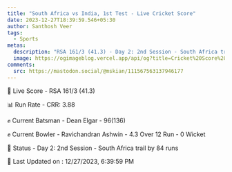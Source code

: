 ```yaml
---
title: "South Africa vs India, 1st Test - Live Cricket Score"
date: 2023-12-27T18:39:59.546+05:30
author: Santhosh Veer
tags:
  - Sports
metas:
  description: "RSA 161/3 (41.3) - Day 2: 2nd Session - South Africa trail by 84 runs"
  image: https://ogimageblog.vercel.app/api/og?title=Cricket%20Score%20%F0%9F%8F%8F
comments:
  src: https://mastodon.social/@mskian/111567563137946177
---
```


🔴 Live Score - RSA 161/3 (41.3)  

📊 Run Rate - CRR: 3.88  

✊ Current Batsman - Dean Elgar - 96(136)  

✊ Current Bowler - Ravichandran Ashwin - 4.3 Over 12 Run - 0 Wicket  

📑 Status - Day 2: 2nd Session - South Africa trail by 84 runs

<!--more-->

📝 Last Updated on : 12/27/2023, 6:39:59 PM

